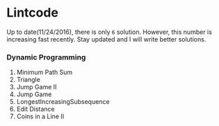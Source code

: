 # Lintcode
Up to date(11/24/2016), there is only `6` solution. However, this number is increasing fast recently. Stay updated and I will write better solutions. 

### Dynamic Programming

1. Minimum Path Sum 
2. Triangle
3. Jump Game II 
4. Jump Game 
5. LongestIncreasingSubsequence 
6. Edit Distance 
7. Coins in a Line II 
